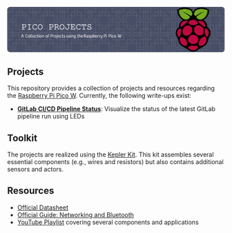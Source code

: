 ![github-header-image](./github-header-image.png)

## Projects
This repository provides a collection of projects and resources regarding the [Raspberry Pi Pico W](https://www.raspberrypi.com/documentation/microcontrollers/raspberry-pi-pico.html).
Currently, the following write-ups exist:

- **[GitLab CI/CD Pipeline Status](./gitlab-pipeline-status)**: Visualize the status of the latest GitLab pipeline run using LEDs


## Toolkit
The projects are realized using the [Kepler Kit](https://docs.sunfounder.com/projects/kepler-kit/en/latest/).
This kit assembles several essential components (e.g., wires and resistors) but also contains additional sensors and actors.

## Resources
- [Official Datasheet](https://datasheets.raspberrypi.com/picow/pico-w-datasheet.pdf)
- [Official Guide: Networking and Bluetooth](https://datasheets.raspberrypi.com/picow/connecting-to-the-internet-with-pico-w.pdf)
- [YouTube Playlist](https://www.youtube.com/watch?v=SL4_oU9t8Ss&list=PLGs0VKk2DiYz8js1SJog21cDhkBqyAhC5) covering several components and applications
